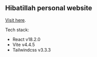 ## Hibatillah personal website
[Visit here](https://hibatillah.site).

Tech stack:
- React v18.2.0
- Vite v4.4.5
- Tailwindcss v3.3.3
